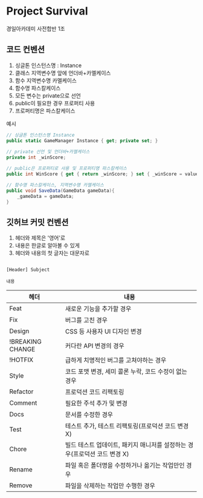 # Project Survival
경일아카데미 사전합반 1조

## 코드 컨벤션

1. 싱글톤 인스턴스명 : Instance
2. 클래스 지역변수명 앞에 언더바+카멜케이스
3. 함수 지역변수명 카멜케이스
4. 함수명 파스칼케이스
5. 모든 변수는 private으로 선언
6. public이 필요한 경우 프로퍼티 사용
7. 프로퍼티명은 파스칼케이스

예시
```cs
// 싱글톤 인스턴스명 Instance
public static GameManager Instance { get; private set; } 
    
// private 선언 및 언더바+카멜케이스
private int _winScore;

// public은 프로퍼티로 사용 및 프로퍼티명 파스칼케이스
public int WinScore { get { return _winScore; } set { _winScore = value; } }

// 함수명 파스칼케이스, 지역변수명 카멜케이스
public void SaveData(GameData gameData){
    _gameData = gameData;
}

```


## 깃허브 커밋 컨벤션

1. 헤더와 제목은 '영어'로
2. 내용은 한글로 알아볼 수 있게
3. 헤더와 내용의 첫 글자는 대문자로


```

[Header] Subject

내용

```

| 헤더               | 내용                                          |
| ---------------- | ------------------------------------------- |
| Feat             | 새로운 기능을 추가할 경우                              |
| Fix              | 버그를 고친 경우                                   |
| Design           | CSS 등 사용자 UI 디자인 변경                         |
| !BREAKING CHANGE | 커다란 API 변경의 경우                              |
| !HOTFIX          | 급하게 치명적인 버그를 고쳐야하는 경우                       |
| Style            | 코드 포맷 변경, 세미 콜론 누락, 코드 수정이 없는 경우            |
| Refactor         | 프로덕션 코드 리팩토링                                |
| Comment          | 필요한 주석 추가 및 변경                              |
| Docs             | 문서를 수정한 경우                                  |
| Test             | 테스트 추가, 테스트 리팩토링(프로덕션 코드 변경 X)              |
| Chore            | 빌드 테스트 업데이트, 패키지 매니저를 설정하는 경우(프로덕션 코드 변경 X) |
| Rename           | 파일 혹은 폴더명을 수정하거나 옮기는 작업만인 경우                |
| Remove           | 파일을 삭제하는 작업만 수행한 경우                         |
